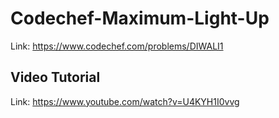 # Codechef-Maximum-Light-Up
Link: https://www.codechef.com/problems/DIWALI1
## Video Tutorial
Link: https://www.youtube.com/watch?v=U4KYH1I0vvg
